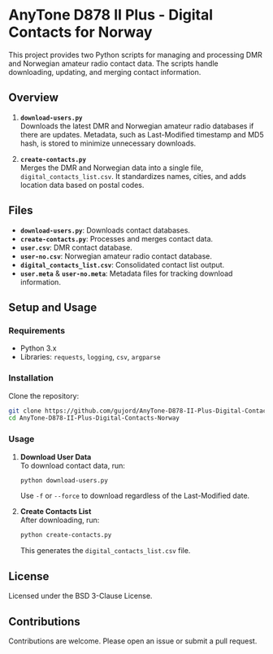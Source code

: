 # AnyTone D878 II Plus - Digital Contacts for Norway

This project provides two Python scripts for managing and processing DMR and Norwegian amateur radio contact data. The scripts handle downloading, updating, and merging contact information.

## Overview

1. **`download-users.py`**  
   Downloads the latest DMR and Norwegian amateur radio databases if there are updates. Metadata, such as Last-Modified timestamp and MD5 hash, is stored to minimize unnecessary downloads.

2. **`create-contacts.py`**  
   Merges the DMR and Norwegian data into a single file, `digital_contacts_list.csv`. It standardizes names, cities, and adds location data based on postal codes.

## Files

- **`download-users.py`**: Downloads contact databases.
- **`create-contacts.py`**: Processes and merges contact data.
- **`user.csv`**: DMR contact database.
- **`user-no.csv`**: Norwegian amateur radio contact database.
- **`digital_contacts_list.csv`**: Consolidated contact list output.
- **`user.meta`** & **`user-no.meta`**: Metadata files for tracking download information.

## Setup and Usage

### Requirements

- Python 3.x
- Libraries: `requests`, `logging`, `csv`, `argparse`

### Installation

Clone the repository:

```bash
git clone https://github.com/gujord/AnyTone-D878-II-Plus-Digital-Contacts-Norway.git
cd AnyTone-D878-II-Plus-Digital-Contacts-Norway
```

### Usage

1. **Download User Data**  
   To download contact data, run:
   ```bash
   python download-users.py
   ```
   Use `-f` or `--force` to download regardless of the Last-Modified date.

2. **Create Contacts List**  
   After downloading, run:
   ```bash
   python create-contacts.py
   ```
   This generates the `digital_contacts_list.csv` file.

## License

Licensed under the BSD 3-Clause License.

## Contributions

Contributions are welcome. Please open an issue or submit a pull request.


